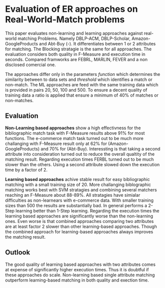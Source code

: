 # Evaluation of ER approaches on Real-World-Match problems

This paper evaluates non-learning and learning approaches against real-world
matching Problems. Namely DBLP-ACM, DBLP-Scholar, Amazon-GoogleProducts and
Abt-Buy (<source>-<target>). It differentiates between 1 or 2 attributes for
matching. The Blocking stratagie is the same for all approaches. The evaluation
considers both quality in F-Measure and execution time in seconds. Compared
framworks are FEBRL, MARLIN, FEVER and a non disclosed comercial one.

The approaches differ only in the parameters *function* which determines the
similarity between to data sets and *threshold* which identifies a match or
non-match. The ML approaches are feed with the same training data which is
provided in pairs 20, 50, 100 and 500. To ensure a decent quality of training
data a ratio is applied that ensure a minimum of 40% of matches or non-matches.

## Evaluation

**Non-Learning based approaches** show a high effectivness for the bibliographic
match task with F-Measure results above 91% for most functions. The e-commerce
match task turned out to be much more challanging with F-Measure result only at
62% for (Amazon-GoogleProducts) and 70% for (Abt-Buy). Interessting is that
taking a second attribute into consideration turned out to reduce the overall
qualtity of the matching result. Regarding execution times FERBL turned out to
be much slower than the others. Using a second attribute slowed down the
execution time by a factor of 2.

**Learning based approaches** achive stable result for easy bibliographic
matching with a small training size of 20. More challanging biblographic
matching works best with SVM stratagies and combining several matchers reaching
an F-Measure about 88-89%. All stratagies have simialar difficulties as
non-learnears with e-commerce data. With smaller training sizes than 500 the
results are substantially bad. In general performs a 2-Step learning better than
1-Step learning. Regarding the execution times the learning based approaches are
significantly worse than the non-learning ones. Even worse is that combined
approaches comparing two attributes are at least factor 2 slower than other
learning-based approaches. Though the combined approach for learning-based
approaches always improves the matching result.

## Outlook

The good quality of learning based approaches with two attributes comes at
expense of significantly higher execution times. Thus it is doubtful if these
approaches do scale. Non-learning based single attribute matching outperform
learning-based matching in both quality and exection time.
